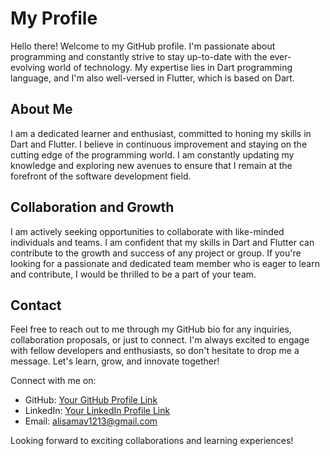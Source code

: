 # My Profile

Hello there! Welcome to my GitHub profile. I'm passionate about programming and constantly strive to stay up-to-date with the ever-evolving world of technology. My expertise lies in Dart programming language, and I'm also well-versed in Flutter, which is based on Dart.

## About Me

I am a dedicated learner and enthusiast, committed to honing my skills in Dart and Flutter. I believe in continuous improvement and staying on the cutting edge of the programming world. I am constantly updating my knowledge and exploring new avenues to ensure that I remain at the forefront of the software development field.

## Collaboration and Growth

I am actively seeking opportunities to collaborate with like-minded individuals and teams. I am confident that my skills in Dart and Flutter can contribute to the growth and success of any project or group. If you're looking for a passionate and dedicated team member who is eager to learn and contribute, I would be thrilled to be a part of your team.

## Contact

Feel free to reach out to me through my GitHub bio for any inquiries, collaboration proposals, or just to connect. I'm always excited to engage with fellow developers and enthusiasts, so don't hesitate to drop me a message. Let's learn, grow, and innovate together!

Connect with me on:
- GitHub: [Your GitHub Profile Link](https://github.com/AliSamavi)
- LinkedIn: [Your LinkedIn Profile Link](https://linkedin.com/in/yourusername)
- Email: alisamav1213@gmail.com

Looking forward to exciting collaborations and learning experiences!
